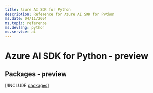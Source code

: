 ```yaml
---
title: Azure AI SDK for Python
description: Reference for Azure AI SDK for Python
ms.date: 04/11/2024
ms.topic: reference
ms.devlang: python
ms.service: ai
---
```

# Azure AI SDK for Python - preview
## Packages - preview
[!INCLUDE [packages](ai-index.md)]